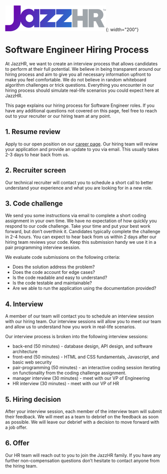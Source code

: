 ![JazzHR Logo](../assets/jazzhr.svg){: width="200"}

# Software Engineer Hiring Process

At JazzHR, we want to create an interview process that allows candidates to perform at their full potential. We believe in being transparent around our hiring process and aim to give you all necessary information upfront to make you feel comfortable. We do not believe in random whiteboard algorithm challenges or trick questions. Everything you encounter in our hiring process should simulate real-life scenarios you could expect here at JazzHR.

This page explains our hiring process for Software Engineer roles. If you have any additional questions not covered on this page, feel free to reach out to your recruiter or our hiring team at any point.

## 1. Resume review

Apply to our open position on our [career page](https://careers.jazzhr.com/). Our hiring team will review your application and provide an update to you via email. This usually takes 2-3 days to hear back from us.

## 2. Recruiter screen

Our technical recruiter will contact you to schedule a short call to better understand your experience and what you are looking for in a new role.

## 3. Code challenge

We send you some instructions via email to complete a short coding assignment in your own time. We have no expectation of how quickly you respond to our code challenge. Take your time and put your best work forward, but don’t overthink it. Candidates typically complete the challenge in 2-4 hours. You can expect to hear back from us within 2 days after our hiring team reviews your code. Keep this submission handy we use it in a pair programming interview session.

We evaluate code submissions on the following criteria:
- Does the solution address the problem?
- Does the code account for edge cases?
- Is the code readable and easy to understand?
- Is the code testable and maintainable?
- Are we able to run the application using the documentation provided?

## 4. Interview
A member of our team will contact you to schedule an interview session with our hiring team. Our interview sessions will allow you to meet our team and allow us to understand how you work in real-life scenarios.

Our interview process is broken into the following interview sessions:
- back-end (50 minutes) - database design, API design, and software architecture
- front-end (50 minutes) - HTML and CSS fundamentals, Javascript, and basic web security
- pair-programming (50 minutes) - an interactive coding session iterating on functionality from the coding challenge assignment.
- manager interview (30 minutes) - meet with our VP of Engineering
- HR interview (30 minutes) - meet with our VP of HR

## 5. Hiring decision
After your interview session, each member of the interview team will submit their feedback. We will meet as a team to debrief on the feedback as soon as possible. We will leave our debrief with a decision to move forward with a job offer.

## 6. Offer
Our HR team will reach out to you to join the JazzHR family. If you have any further non-compensation questions don’t hesitate to contact anyone from the hiring team.

